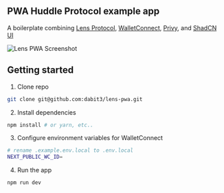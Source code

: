 ## PWA Huddle Protocol example app

A boilerplate combining [Lens Protocol](https://www.lens.xyz/), [WalletConnect](https://walletconnect.com/), [Privy](https://www.privy.io/), and [ShadCN UI](https://ui.shadcn.com/)

![Lens PWA Screenshot](pwa-header.png)

## Getting started

1. Clone repo

```sh
git clone git@github.com:dabit3/lens-pwa.git
```

2. Install dependencies

```sh
npm install # or yarn, etc..
```

3. Configure environment variables for WalletConnect

```sh
# rename .example.env.local to .env.local
NEXT_PUBLIC_WC_ID=
```

4. Run the app

```sh
npm run dev
```
